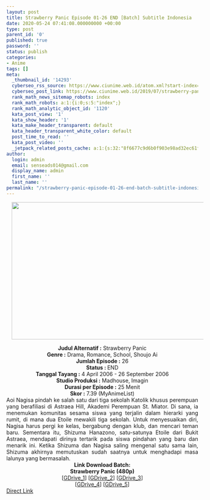 ```yaml
---
layout: post
title: Strawberry Panic Episode 01-26 END [Batch] Subtitle Indonesia
date: 2020-05-24 07:41:08.000000000 +00:00
type: post
parent_id: '0'
published: true
password: ''
status: publish
categories:
- Anime
tags: []
meta:
  _thumbnail_id: '14293'
  cyberseo_rss_source: https://www.ciunime.web.id/atom.xml?start-index=451&max-results=150
  cyberseo_post_link: https://www.ciunime.web.id/2019/07/strawberry-panic-episode-01-26-end.html
  rank_math_news_sitemap_robots: index
  rank_math_robots: a:1:{i:0;s:5:"index";}
  rank_math_analytic_object_id: '1120'
  kata_post_view: '1'
  kata_show_header: '1'
  kata_make_header_transparent: default
  kata_header_transparent_white_color: default
  post_time_to_read: ''
  kata_post_video: ''
  _jetpack_related_posts_cache: a:1:{s:32:"8f6677c9d6b0f903e98ad32ec61f8deb";a:2:{s:7:"expires";i:1642681066;s:7:"payload";a:0:{}}}
author:
  login: admin
  email: senseads014@gmail.com
  display_name: admin
  first_name: ''
  last_name: ''
permalink: "/strawberry-panic-episode-01-26-end-batch-subtitle-indonesia/"
---
```

<div class="separator" style="clear: both; text-align: center;"><a href="https://1.bp.blogspot.com/-Nn4wpj2M9HE/XTL1bBVugdI/AAAAAAAAcMA/WXNmeHLV5SkAovxLdr1E4PmapCSHU6_ggCLcBGAs/s1600/Strawberry%2BPanic.jpg" imageanchor="1" style="margin-left: 1em; margin-right: 1em;"><img border="0" data-original-height="720" data-original-width="1280" height="360" src="{{ site.baseurl }}/assets/2020/05/Strawberry%2BPanic.jpg" width="640" /></a></div>
<p>
<div style="text-align: center;"><b>Judul</b><b><b> Alternatif</b> :</b> Strawberry Panic</div>
<div style="text-align: center;"><b><b>Genre :</b></b> Drama, Romance, School, Shoujo Ai</div>
<div style="text-align: center;"><b>Jumlah Episode :</b> 26<br /><b>Status :&nbsp;</b>END<br /><b>Tanggal Tayang :</b> 4 April 2006 - 26 September 2006<br /><b>Studio Produksi :</b> Madhouse, Imagin<br /><b>Durasi per Episode :</b> 25 Menit</div>
<div style="text-align: center;"><b>Skor :</b> 7.39 (MyAnimeList)</div>
<div style="text-align: center;"></div>
<div style="text-align: justify;">Aoi Nagisa pindah ke salah satu dari tiga sekolah Katolik khusus perempuan yang berafiliasi di Astraea Hill, Akademi Perempuan St. Miator. Di sana, ia menemukan komunitas sesama siswa yang terjalin dalam hierarki yang rumit, di mana dua Etoile mewakili tiga sekolah. Untuk menyesuaikan diri, Nagisa harus pergi ke kelas, bergabung dengan klub, dan mencari teman baru. Sementara itu, Shizuma Hanazono, satu-satunya Etoile dari Bukit Astraea, mendapati dirinya tertarik pada siswa pindahan yang baru dan menarik ini. Ketika Shizuma dan Nagisa saling mengenal satu sama lain, Shizuma akhirnya memutuskan sudah saatnya untuk menghadapi masa lalunya yang bermasalah.</div>
<div style="text-align: justify;"></div>
<div style="text-align: justify;"></div>
<div style="text-align: center;"><b>Link Download Batch:</b></div>
<div style="text-align: center;"><b>Strawberry Panic (480p)</b></div>
<div style="text-align: center;">[<a href="https://drive.google.com/u/0/uc?id=1cZPC9AossftP1gzhugitXB_mafTzMDJm" target="_blank" rel="noopener">GDrive_1</a>] [<a href="https://drive.google.com/uc?id=1tqE2osi6etpI9zTajdsUtniNF2lmzn44" target="_blank" rel="noopener">GDrive_2</a>] [<a href="https://drive.google.com/uc?id=1lnZyffFDepVPLxP9c7MdGlfdJm5owweZ" target="_blank" rel="noopener">GDrive_3</a>]<br />[<a href="https://drive.google.com/uc?id=1zMT7TVbbw4unlIb_OF5Ss4l0KCviXadX" target="_blank" rel="noopener">GDrive_4</a>] [<a href="https://drive.google.com/uc?id=1hq0zd8Zx8TM_jARU1pfD8nbWKwRKiQV2" target="_blank" rel="noopener">GDrive_5</a>]</div>
<link rel="stylesheet" href="https://cdnjs.cloudflare.com/ajax/libs/font-awesome/4.7.0/css/font-awesome.min.css" />
<div class="divbtn"> <a href="https://handymansurrender.com/fihup8buzv?key=94550f7ce39444073321dde3b8782f97" class="btn"><i class="fa fa-download"></i> Direct Link</a> </div>
